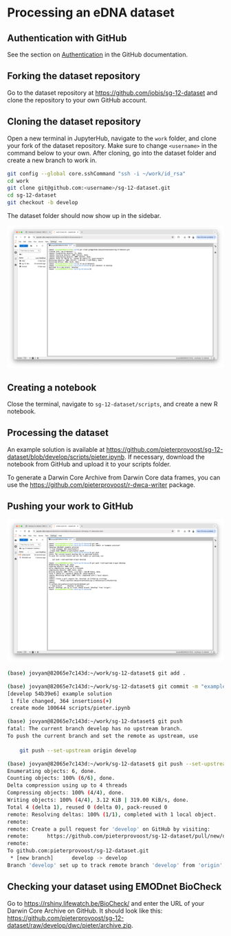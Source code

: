 # Processing an eDNA dataset

## Authentication with GitHub

See the section on [Authentication](github.md#authentication) in the GitHub documentation.

## Forking the dataset repository

Go to the dataset repository at <https://github.com/iobis/sg-12-dataset> and clone the repository to your own GitHub account.

## Cloning the dataset repository

Open a new terminal in JupyterHub, navigate to the `work` folder, and clone your fork of the dataset repository. Make sure to change `<username>` in the command below to your own. After cloning, go into the dataset folder and create a new branch to work in.

```bash
git config --global core.sshCommand "ssh -i ~/work/id_rsa"
cd work
git clone git@github.com:<username>/sg-12-dataset.git
cd sg-12-dataset
git checkout -b develop
```

The dataset folder should now show up in the sidebar.

![](images/jupyter_clone.png)

## Creating a notebook

Close the terminal, navigate to `sg-12-dataset/scripts`, and create a new R notebook.

## Processing the dataset

An example solution is available at <https://github.com/pieterprovoost/sg-12-dataset/blob/develop/scripts/pieter.ipynb>. If necessary, download the notebook from GitHub and upload it to your scripts folder.

To generate a Darwin Core Archive from Darwin Core data frames, you can use the <https://github.com/pieterprovoost/r-dwca-writer> package.

## Pushing your work to GitHub

![](images/jupyter_push.png)

```bash
(base) jovyan@82065e7c143d:~/work/sg-12-dataset$ git add .
```

```bash
(base) jovyan@82065e7c143d:~/work/sg-12-dataset$ git commit -m "example solution"
[develop 54b39e6] example solution
 1 file changed, 364 insertions(+)
 create mode 100644 scripts/pieter.ipynb
```

```bash
(base) jovyan@82065e7c143d:~/work/sg-12-dataset$ git push
fatal: The current branch develop has no upstream branch.
To push the current branch and set the remote as upstream, use

    git push --set-upstream origin develop
```

```bash
(base) jovyan@82065e7c143d:~/work/sg-12-dataset$ git push --set-upstream origin develop
Enumerating objects: 6, done.
Counting objects: 100% (6/6), done.
Delta compression using up to 4 threads
Compressing objects: 100% (4/4), done.
Writing objects: 100% (4/4), 3.12 KiB | 319.00 KiB/s, done.
Total 4 (delta 1), reused 0 (delta 0), pack-reused 0
remote: Resolving deltas: 100% (1/1), completed with 1 local object.
remote: 
remote: Create a pull request for 'develop' on GitHub by visiting:
remote:      https://github.com/pieterprovoost/sg-12-dataset/pull/new/develop
remote: 
To github.com:pieterprovoost/sg-12-dataset.git
 * [new branch]      develop -> develop
Branch 'develop' set up to track remote branch 'develop' from 'origin'.
```

## Checking your dataset using EMODnet BioCheck

Go to <https://rshiny.lifewatch.be/BioCheck/> and enter the URL of your Darwin Core Archive on GitHub. It should look like this: <https://github.com/pieterprovoost/sg-12-dataset/raw/develop/dwc/pieter/archive.zip>.